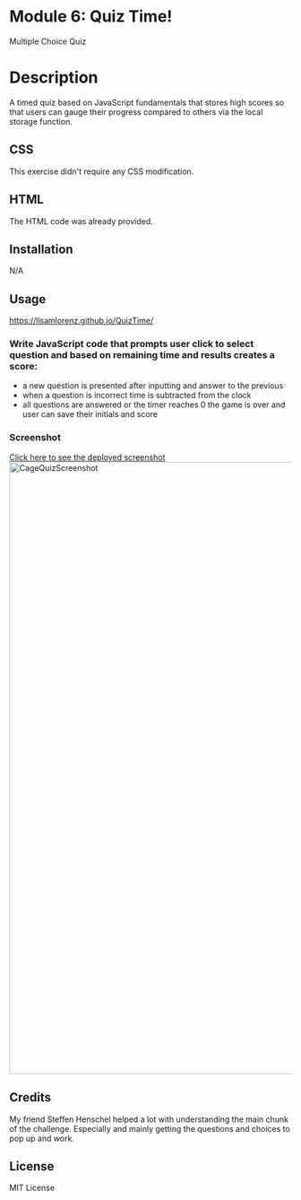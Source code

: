 # Module 6: Quiz Time!
Multiple Choice Quiz

# Description

A timed quiz based on JavaScript fundamentals that stores high scores so that users can gauge their progress compared to others via the local storage function.

## CSS
This exercise didn't require any CSS modification.

## HTML
The HTML code was already provided.

## Installation
N/A

## Usage
https://lisamlorenz.github.io/QuizTime/

### Write JavaScript code that prompts user click to select question and based on remaining time and results creates a score:


* a new question is presented after inputting and answer to the previous
* when a question is incorrect time is subtracted from the clock
* all questions are answered or the timer reaches 0 the game is over and user can save their initials and score


### Screenshot
[Click here to see the deployed screenshot](assets/CageQuizScreenshot.png)
<img width="1092" alt="CageQuizScreenshot" src="https://user-images.githubusercontent.com/116456417/212781886-d854fcbd-b49e-48bc-9f8a-443a573ffa1c.png">




## Credits
My friend Steffen Henschel helped a lot with understanding the main chunk of the challenge. Especially and mainly getting the questions and choices to pop up and work.

## License
MIT License
